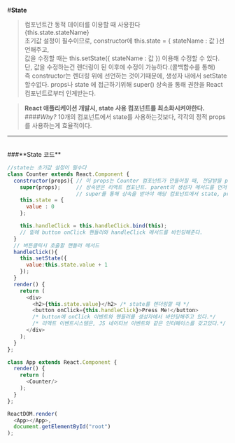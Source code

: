 #**State**
> 컴포넌트간 동적 데이터를 이용할 때 사용한다<br>
> {this.state.stateName} <br>
> 초기값 설정이 필수이므로, constructor에 this.state = { stateName : 값 }선언해주고,<br>
> 값을 수정할 때는 this.setState({ stateName : 값 }) 이용해 수정할 수 있다.<br>
> 단, 값을 수정하는건 렌더링이 된 이후에 수정이 가능하다.(콜백함수를 통해)<br>
> 즉 constructor는 렌더링 위에 선언하는 것이기때문에, 생성자 내에서 setState 할수없다.
> props나 state 에 접근하기위해 super() 상속을 통해 권한을 React 컴포넌트로부터 인계받는다.<br>

> **React 애플리케이션 개발시, state 사용 컴포넌트를 최소화시켜야한다.**<br>
> ####*Why?* 10개의 컴포넌트에서 state를 사용하는것보다, 각각의 정적 props를 사용하는게 효율적이다.

-----------
<br>
###**State 코드**

```Javascript
//state는 초기값 설정이 필수다
class Counter extends React.Component {
  constructor(props){ // 이 props는 Counter 컴포넌트가 만들어질 때, 전달받을 props
    super(props);     // 상속받은 리액트 컴포넌트. parent의 생성자 메서드를 먼저 실행한다.
                      // super를 통해 상속을 받아야 해당 컴포넌트에서 state, props에 접근할수있다.
    this.state = {
      value : 0
    };

    this.handleClick = this.handleClick.bind(this);
    // 밑에 button onClick 핸들러와 handleClick 메서드를 바인딩해준다.
  }
  // 버튼클릭시 호출할 핸들러 메서드
  handleClick(){
    this.setState({
      value:this.state.value + 1
    });
  }
  render() {
    return (
      <div>
        <h2>{this.state.value}</h2> /* state를 렌더링할 때 */
        <button onClick={this.handleClick}>Press Me!</button>
        /* button에 onClick 이벤트와 핸들러를 생성자에서 바인딩해주고 있다.*/
        /* 리엑트 이벤트시스템은, JS 네이티브 이벤트와 같은 인터페이스를 갖고있다.*/
      </div>
    );
  }
};

class App extends React.Component {
  render() {
    return (
      <Counter/>
    );
  }
};

ReactDOM.render(
  <App></App>,
  document.getElementById("root")
);
```
